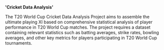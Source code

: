 **'Cricket Data Analysis'**

The T20 World Cup Cricket Data Analysis Project aims to assemble the ultimate playing XI based on comprehensive statistical analysis of player performance in T20 World Cup matches. The project requires a dataset containing relevant statistics such as batting averages, strike rates, bowling averages, and other key metrics for players participating in T20 World Cup tournaments.
